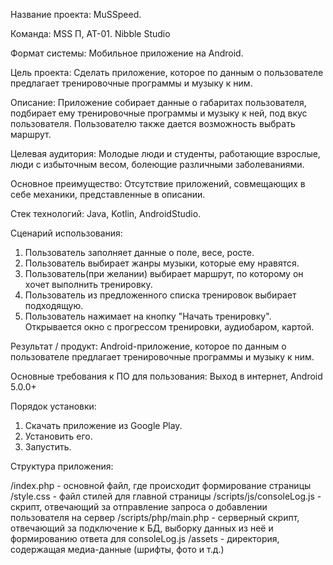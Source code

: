 Название проекта: MuSSpeed.

Команда: MSS П, АТ-01. Nibble Studio

Формат системы: Мобильное приложение на Android.

Цель проекта:
Сделать приложение, которое по данным о пользователе предлагает тренировочные программы и музыку к ним.

Описание:
Приложение собирает данные о габаритах пользователя, подбирает ему тренировочные программы и музыку к ней, под вкус пользователя. Пользователю также дается возможность выбрать маршрут.

Целевая аудитория:
Молодые люди и студенты, работающие взрослые, люди с избыточным весом, болеющие различными заболеваниями.

Основное преимущество:
Отсутствие приложений, совмещающих в себе механики, представленные в описании.

Стек технологий: 
Java, Kotlin, AndroidStudio.

Сценарий использования:
1. Пользователь заполняет данные о поле, весе, росте.
2. Пользователь выбирает жанры музыки, которые ему нравятся.
3. Пользователь(при желании) выбирает маршрут, по которому он хочет выполнить тренировку.
4. Пользователь из предложенного списка тренировок выбирает подходящую.
5. Пользователь нажимает на кнопку "Начать тренировку". Открывается окно с прогрессом тренировки, аудиобаром, картой.

Результат / продукт: Android-приложение, которое по данным о пользователе предлагает тренировочные программы и музыку к ним.

Основные требования к ПО для пользования:
Выход в интернет, Android 5.0.0+

Порядок установки:
1. Скачать приложение из Google Play.
2. Установить его.
3. Запустить.

Структура приложения:

/index.php - основной файл, где происходит формирование страницы
/style.css - файл стилей для главной страницы
/scripts/js/consoleLog.js - скрипт, отвечающий за отправление запроса о добавлении пользователя на сервер
/scripts/php/main.php - серверный скрипт, отвечающий за подключение к БД, выборку данных из неё и формированию ответа для consoleLog.js
/assets - директория, содержащая медиа-данные (шрифты, фото и т.д.)
